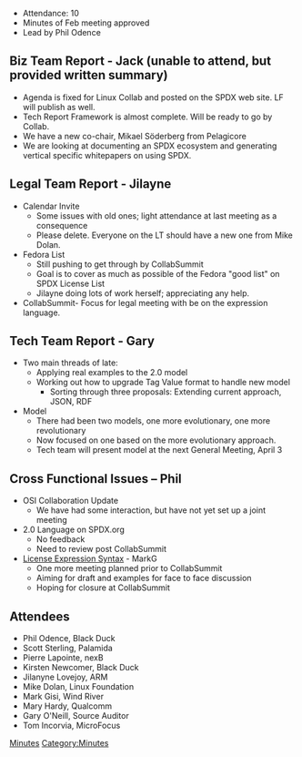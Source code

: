   - Attendance: 10
  - Minutes of Feb meeting approved
  - Lead by Phil Odence

## Biz Team Report - Jack (unable to attend, but provided written summary)

  - Agenda is fixed for Linux Collab and posted on the SPDX web site. LF
    will publish as well.
  - Tech Report Framework is almost complete. Will be ready to go by
    Collab.
  - We have a new co-chair, Mikael Söderberg from Pelagicore
  - We are looking at documenting an SPDX ecosystem and generating
    vertical specific whitepapers on using SPDX.

## Legal Team Report - Jilayne

  - Calendar Invite
      - Some issues with old ones; light attendance at last meeting as a
        consequence
      - Please delete. Everyone on the LT should have a new one from
        Mike Dolan.
  - Fedora List
      - Still pushing to get through by CollabSummit
      - Goal is to cover as much as possible of the Fedora "good list"
        on SPDX License List
      - Jilayne doing lots of work herself; appreciating any help.
  - CollabSummit- Focus for legal meeting with be on the expression
    language.

## Tech Team Report - Gary

  - Two main threads of late:
      - Applying real examples to the 2.0 model
      - Working out how to upgrade Tag Value format to handle new model
          - Sorting through three proposals: Extending current approach,
            JSON, RDF
  - Model
      - There had been two models, one more evolutionary, one more
        revolutionary
      - Now focused on one based on the more evolutionary approach.
      - Tech team will present model at the next General Meeting, April
        3

## Cross Functional Issues – Phil

  - OSI Collaboration Update
      - We have had some interaction, but have not yet set up a joint
        meeting
  - 2.0 Language on SPDX.org
      - No feedback
      - Need to review post CollabSummit
  - [License Expression
    Syntax](Legal_Team/License_Expression_Review_1 "wikilink") - MarkG
      - One more meeting planned prior to CollabSummit
      - Aiming for draft and examples for face to face discussion
      - Hoping for closure at CollabSummit

## Attendees

  - Phil Odence, Black Duck
  - Scott Sterling, Palamida
  - Pierre Lapointe, nexB
  - Kirsten Newcomer, Black Duck
  - Jilanyne Lovejoy, ARM
  - Mike Dolan, Linux Foundation
  - Mark Gisi, Wind River
  - Mary Hardy, Qualcomm
  - Gary O'Neill, Source Auditor
  - Tom Incorvia, MicroFocus

[Minutes](Category:General "wikilink")
[Category:Minutes](Category:Minutes "wikilink")
